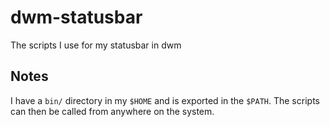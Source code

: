 # dwm-statusbar
The scripts I use for my statusbar in dwm

## Notes
I have a `bin/` directory in my `$HOME` and is exported in the `$PATH`.
The scripts can then be called from anywhere on the system.
